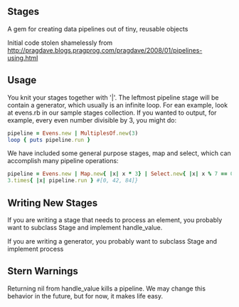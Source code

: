 Stages
------

A gem for creating data pipelines out of tiny, reusable objects

Initial code stolen shamelessly from http://pragdave.blogs.pragprog.com/pragdave/2008/01/pipelines-using.html

Usage
-----

You knit your stages together with '|'.  The leftmost pipeline stage will be contain a generator, which usually is an infinite loop.  For ean example, look at evens.rb in our sample stages collection.  If you wanted to output, for example, every even number divisible by 3, you might do:

```ruby
pipeline = Evens.new | MultiplesOf.new(3)
loop { puts pipeline.run }
```

We have included some general purpose stages, map and select, which can accomplish many pipeline operations:

```ruby
pipeline = Evens.new | Map.new{ |x| x * 3} | Select.new{ |x| x % 7 == 0}
3.times{ |x| pipeline.run } #[0, 42, 84]}
```

Writing New Stages
------------------

If you are writing a stage that needs to process an element, you probably want to subclass Stage and implement handle_value.

If you are writing a generator, you probably want to subclass Stage and implement process

Stern Warnings
--------------

Returning nil from handle_value kills a pipeline.  We may change this behavior in the future, but for now, it makes life easy.


